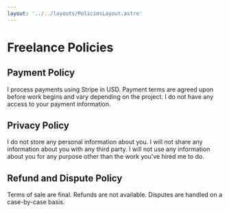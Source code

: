 ```yaml
---
layout: '../../layouts/PoliciesLayout.astro'
---
```


# Freelance Policies

## Payment Policy

I process payments using Stripe in USD. Payment terms are agreed upon before work begins and vary depending on the project. I do not have any access to your payment information.

## Privacy Policy

I do not store any personal information about you. I will not share any information about you with any third party. I will not use any information about you for any purpose other than the work you've hired me to do.

## Refund and Dispute Policy

Terms of sale are final. Refunds are not available. Disputes are handled on a case-by-case basis.
